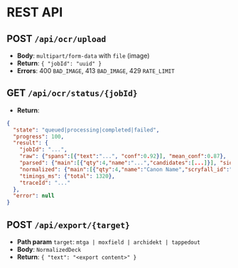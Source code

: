 # REST API

## POST `/api/ocr/upload`
- **Body**: `multipart/form-data` with `file` (image)
- **Return**: `{ "jobId": "uuid" }`
- **Errors**: 400 `BAD_IMAGE`, 413 `BAD_IMAGE`, 429 `RATE_LIMIT`

## GET `/api/ocr/status/{jobId}`
- **Return**: 
```json
{
  "state": "queued|processing|completed|failed",
  "progress": 100,
  "result": {
    "jobId": "...",
    "raw": {"spans":[{"text":"...", "conf":0.92}], "mean_conf":0.87},
    "parsed": {"main":[{"qty":4,"name":"...","candidates":[...]}], "side":[...]} ,
    "normalized": {"main":[{"qty":4,"name":"Canon Name","scryfall_id":"..."}], "side":[...]},
    "timings_ms": {"total": 1320},
    "traceId": "..."
  },
  "error": null
}
```

## POST `/api/export/{target}`
- **Path param** `target`: `mtga | moxfield | archidekt | tappedout`
- **Body**: `NormalizedDeck`
- **Return**: `{ "text": "<export content>" }`
